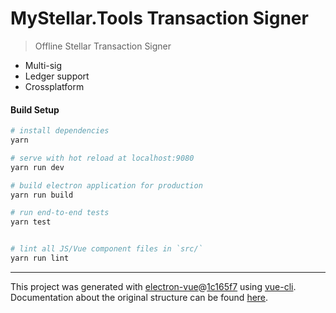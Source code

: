 # MyStellar.Tools Transaction Signer

> Offline Stellar Transaction Signer

- Multi-sig
- Ledger support
- Crossplatform

#### Build Setup

``` bash
# install dependencies
yarn

# serve with hot reload at localhost:9080
yarn run dev

# build electron application for production
yarn run build

# run end-to-end tests
yarn test


# lint all JS/Vue component files in `src/`
yarn run lint

```

---

This project was generated with [electron-vue](https://github.com/SimulatedGREG/electron-vue)@[1c165f7](https://github.com/SimulatedGREG/electron-vue/tree/1c165f7c5e56edaf48be0fbb70838a1af26bb015) using [vue-cli](https://github.com/vuejs/vue-cli). Documentation about the original structure can be found [here](https://simulatedgreg.gitbooks.io/electron-vue/content/index.html).
